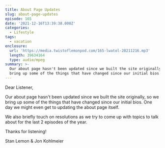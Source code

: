 ```yaml
---
title: About Page Updates
slug: about-page-updates
episode: 165
date: '2021-12-16T13:39:38.000Z'
categories:
  - Lifestyle
tags:
  - vacation
enclosure:
  url: 'https://media.twistoflemonpod.com/165-lwatol-20211216.mp3'
  length: 39634164
  type: audio/mpeg
summary: >-
  Our about page hasn't been updated since we built the site originally, so we
  bring up some of the things that have changed since our initial bios. One day
---
```


Dear Listener,

Our about page hasn't been updated since we built the site originally, so we bring up some of the things that have changed since our initial bios. One day we might even get to updating the about page itself.

We also briefly touch on resolutions as we try to come up with topics to talk about for the last 2 episodes of the year.

Thanks for listening!

Stan Lemon & Jon Kohlmeier
